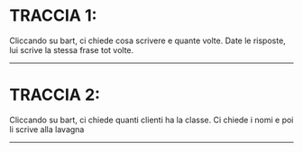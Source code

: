 # TRACCIA 1:

Cliccando su bart, ci chiede cosa scrivere e quante volte. Date le risposte, lui scrive la stessa frase tot volte.

<hr>

# TRACCIA 2:

Cliccando su bart, ci chiede quanti clienti ha la classe. Ci chiede i nomi e poi li scrive alla lavagna

<hr>
